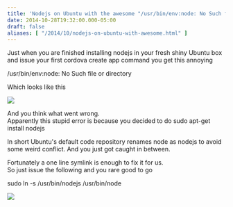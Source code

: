 ```yaml
---
title: 'Nodejs on Ubuntu with the awesome "/usr/bin/env:node: No Such file or directory"'
date: 2014-10-28T19:32:00.000-05:00
draft: false
aliases: [ "/2014/10/nodejs-on-ubuntu-with-awesome.html" ]
---
```


Just when you are finished installing nodejs in your fresh shiny Ubuntu box and issue your first cordova create app command you get this annoying  
  
/usr/bin/env:node: No Such file or directory  
  
Which looks like this  
  

[![](http://2.bp.blogspot.com/-decHWOdjBFE/VFA0gBHQUDI/AAAAAAAAWFk/-gZK4bPIP0w/s1600/Capture.PNG)](http://2.bp.blogspot.com/-decHWOdjBFE/VFA0gBHQUDI/AAAAAAAAWFk/-gZK4bPIP0w/s1600/Capture.PNG)

  
And you think what went wrong.  
Apparently this stupid error is because you decided to do sudo apt-get install nodejs  
  
In short Ubuntu's default code repository renames node as nodejs to avoid some weird conflict. And you just got caught in between.  
  
Fortunately a one line symlink is enough to fix it for us.  
So just issue the following and you rare good to go  
  
sudo ln -s /usr/bin/nodejs /usr/bin/node  
  

[![](http://4.bp.blogspot.com/-JscBJfu4VYE/VFA1b58m_4I/AAAAAAAAWFs/q6udCjU-rEk/s1600/Capture.PNG)](http://4.bp.blogspot.com/-JscBJfu4VYE/VFA1b58m_4I/AAAAAAAAWFs/q6udCjU-rEk/s1600/Capture.PNG)